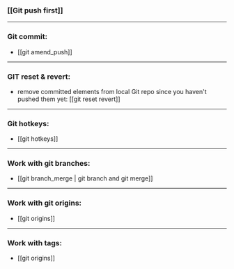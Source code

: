  ### [[Git push first]]

***
### Git commit:
 - [[git amend_push]]


***

### GIT reset & revert:
- remove committed elements from local Git repo since you haven't pushed them yet: [[git reset revert]]

***

### Git hotkeys:
 - [[git hotkeys]]

***

### Work with git branches:
 - [[git branch_merge | git branch and git merge]]

***

### Work with git origins:
 - [[git origins]]

***

### Work with tags:
 - [[git origins]]
 